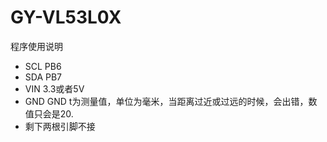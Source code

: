 # GY-VL53L0X
程序使用说明
- SCL  PB6
- SDA  PB7
- VIN 3.3或者5V
- GND GND
t为测量值，单位为毫米，当距离过近或过远的时候，会出错，数值只会是20.
- 剩下两根引脚不接
